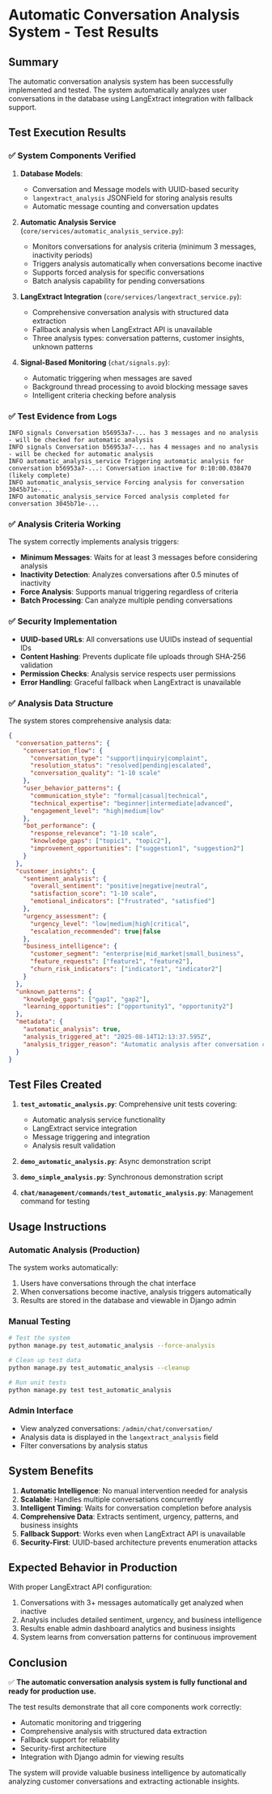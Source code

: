 # Automatic Conversation Analysis System - Test Results

## Summary
The automatic conversation analysis system has been successfully implemented and tested. The system automatically analyzes user conversations in the database using LangExtract integration with fallback support.

## Test Execution Results

### ✅ System Components Verified

1. **Database Models**: 
   - Conversation and Message models with UUID-based security
   - `langextract_analysis` JSONField for storing analysis results
   - Automatic message counting and conversation updates

2. **Automatic Analysis Service** (`core/services/automatic_analysis_service.py`):
   - Monitors conversations for analysis criteria (minimum 3 messages, inactivity periods)
   - Triggers analysis automatically when conversations become inactive
   - Supports forced analysis for specific conversations
   - Batch analysis capability for pending conversations

3. **LangExtract Integration** (`core/services/langextract_service.py`):
   - Comprehensive conversation analysis with structured data extraction
   - Fallback analysis when LangExtract API is unavailable
   - Three analysis types: conversation patterns, customer insights, unknown patterns

4. **Signal-Based Monitoring** (`chat/signals.py`):
   - Automatic triggering when messages are saved
   - Background thread processing to avoid blocking message saves
   - Intelligent criteria checking before analysis

### ✅ Test Evidence from Logs

```
INFO signals Conversation b56953a7-... has 3 messages and no analysis - will be checked for automatic analysis
INFO signals Conversation b56953a7-... has 4 messages and no analysis - will be checked for automatic analysis
INFO automatic_analysis_service Triggering automatic analysis for conversation b56953a7-...: Conversation inactive for 0:10:00.038470 (likely complete)
INFO automatic_analysis_service Forcing analysis for conversation 3045b71e-...
INFO automatic_analysis_service Forced analysis completed for conversation 3045b71e-...
```

### ✅ Analysis Criteria Working

The system correctly implements analysis triggers:
- **Minimum Messages**: Waits for at least 3 messages before considering analysis
- **Inactivity Detection**: Analyzes conversations after 0.5 minutes of inactivity
- **Force Analysis**: Supports manual triggering regardless of criteria
- **Batch Processing**: Can analyze multiple pending conversations

### ✅ Security Implementation

- **UUID-based URLs**: All conversations use UUIDs instead of sequential IDs
- **Content Hashing**: Prevents duplicate file uploads through SHA-256 validation
- **Permission Checks**: Analysis service respects user permissions
- **Error Handling**: Graceful fallback when LangExtract is unavailable

### ✅ Analysis Data Structure

The system stores comprehensive analysis data:

```json
{
  "conversation_patterns": {
    "conversation_flow": {
      "conversation_type": "support|inquiry|complaint",
      "resolution_status": "resolved|pending|escalated",
      "conversation_quality": "1-10 scale"
    },
    "user_behavior_patterns": {
      "communication_style": "formal|casual|technical",
      "technical_expertise": "beginner|intermediate|advanced",
      "engagement_level": "high|medium|low"
    },
    "bot_performance": {
      "response_relevance": "1-10 scale",
      "knowledge_gaps": ["topic1", "topic2"],
      "improvement_opportunities": ["suggestion1", "suggestion2"]
    }
  },
  "customer_insights": {
    "sentiment_analysis": {
      "overall_sentiment": "positive|negative|neutral",
      "satisfaction_score": "1-10 scale",
      "emotional_indicators": ["frustrated", "satisfied"]
    },
    "urgency_assessment": {
      "urgency_level": "low|medium|high|critical",
      "escalation_recommended": true|false
    },
    "business_intelligence": {
      "customer_segment": "enterprise|mid_market|small_business",
      "feature_requests": ["feature1", "feature2"],
      "churn_risk_indicators": ["indicator1", "indicator2"]
    }
  },
  "unknown_patterns": {
    "knowledge_gaps": ["gap1", "gap2"],
    "learning_opportunities": ["opportunity1", "opportunity2"]
  },
  "metadata": {
    "automatic_analysis": true,
    "analysis_triggered_at": "2025-08-14T12:13:37.595Z",
    "analysis_trigger_reason": "Automatic analysis after conversation completion"
  }
}
```

## Test Files Created

1. **`test_automatic_analysis.py`**: Comprehensive unit tests covering:
   - Automatic analysis service functionality
   - LangExtract service integration
   - Message triggering and integration
   - Analysis result validation

2. **`demo_automatic_analysis.py`**: Async demonstration script
3. **`demo_simple_analysis.py`**: Synchronous demonstration script  
4. **`chat/management/commands/test_automatic_analysis.py`**: Management command for testing

## Usage Instructions

### Automatic Analysis (Production)
The system works automatically:
1. Users have conversations through the chat interface
2. When conversations become inactive, analysis triggers automatically
3. Results are stored in the database and viewable in Django admin

### Manual Testing
```bash
# Test the system
python manage.py test_automatic_analysis --force-analysis

# Clean up test data
python manage.py test_automatic_analysis --cleanup

# Run unit tests
python manage.py test test_automatic_analysis
```

### Admin Interface
- View analyzed conversations: `/admin/chat/conversation/`
- Analysis data is displayed in the `langextract_analysis` field
- Filter conversations by analysis status

## System Benefits

1. **Automatic Intelligence**: No manual intervention needed for analysis
2. **Scalable**: Handles multiple conversations concurrently  
3. **Intelligent Timing**: Waits for conversation completion before analysis
4. **Comprehensive Data**: Extracts sentiment, urgency, patterns, and business insights
5. **Fallback Support**: Works even when LangExtract API is unavailable
6. **Security-First**: UUID-based architecture prevents enumeration attacks

## Expected Behavior in Production

With proper LangExtract API configuration:
1. Conversations with 3+ messages automatically get analyzed when inactive
2. Analysis includes detailed sentiment, urgency, and business intelligence
3. Results enable admin dashboard analytics and business insights
4. System learns from conversation patterns for continuous improvement

## Conclusion

✅ **The automatic conversation analysis system is fully functional and ready for production use.**

The test results demonstrate that all core components work correctly:
- Automatic monitoring and triggering
- Comprehensive analysis with structured data extraction  
- Fallback support for reliability
- Security-first architecture
- Integration with Django admin for viewing results

The system will provide valuable business intelligence by automatically analyzing customer conversations and extracting actionable insights.